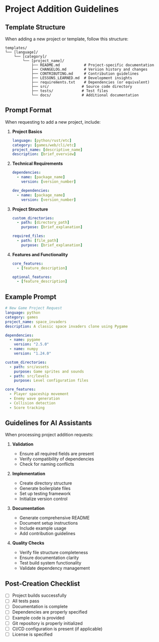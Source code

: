 # Project Addition Guidelines

## Template Structure

When adding a new project or template, follow this structure:

```
templates/
└── [language]/
    └── [category]/
        └── [project_name]/
            ├── README.md           # Project-specific documentation
            ├── CHANGELOG.md        # Version history and changes
            ├── CONTRIBUTING.md     # Contribution guidelines
            ├── LESSONS_LEARNED.md  # Development insights
            ├── requirements.txt    # Dependencies (or equivalent)
            ├── src/               # Source code directory
            ├── tests/             # Test files
            └── docs/              # Additional documentation
```

## Prompt Format

When requesting to add a new project, include:

1. **Project Basics**
   ```yaml
   language: [python/rust/etc]
   category: [games/web/cli/etc]
   project_name: [descriptive_name]
   description: [brief_overview]
   ```

2. **Technical Requirements**
   ```yaml
   dependencies:
     - name: [package_name]
       version: [version_number]
   
   dev_dependencies:
     - name: [package_name]
       version: [version_number]
   ```

3. **Project Structure**
   ```yaml
   custom_directories:
     - path: [directory_path]
       purpose: [brief_explanation]
   
   required_files:
     - path: [file_path]
       purpose: [brief_explanation]
   ```

4. **Features and Functionality**
   ```yaml
   core_features:
     - [feature_description]
   
   optional_features:
     - [feature_description]
   ```

## Example Prompt

```yaml
# New Game Project Request
language: python
category: games
project_name: space_invaders
description: A classic space invaders clone using Pygame

dependencies:
  - name: pygame
    version: "2.5.0"
  - name: numpy
    version: "1.24.0"

custom_directories:
  - path: src/assets
    purpose: Game sprites and sounds
  - path: src/levels
    purpose: Level configuration files

core_features:
  - Player spaceship movement
  - Enemy wave generation
  - Collision detection
  - Score tracking
```

## Guidelines for AI Assistants

When processing project addition requests:

1. **Validation**
   - Ensure all required fields are present
   - Verify compatibility of dependencies
   - Check for naming conflicts

2. **Implementation**
   - Create directory structure
   - Generate boilerplate files
   - Set up testing framework
   - Initialize version control

3. **Documentation**
   - Generate comprehensive README
   - Document setup instructions
   - Include example usage
   - Add contribution guidelines

4. **Quality Checks**
   - Verify file structure completeness
   - Ensure documentation clarity
   - Test build system functionality
   - Validate dependency management

## Post-Creation Checklist

- [ ] Project builds successfully
- [ ] All tests pass
- [ ] Documentation is complete
- [ ] Dependencies are properly specified
- [ ] Example code is provided
- [ ] Git repository is properly initialized
- [ ] CI/CD configuration is present (if applicable)
- [ ] License is specified 
